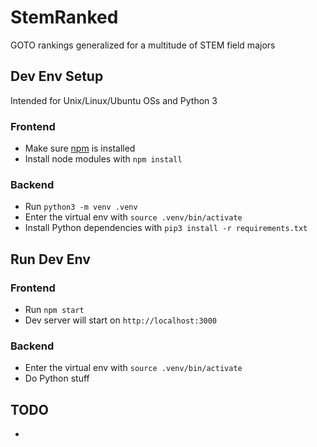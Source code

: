# StemRanked
GOTO rankings generalized for a multitude of STEM field majors

## Dev Env Setup
Intended for Unix/Linux/Ubuntu OSs and Python 3

### Frontend
- Make sure [npm](https://www.npmjs.com/get-npm) is installed
- Install node modules with `npm install`

### Backend
- Run `python3 -m venv .venv`
- Enter the virtual env with `source .venv/bin/activate`
- Install Python dependencies with `pip3 install -r requirements.txt`

## Run Dev Env

### Frontend
- Run `npm start`
- Dev server will start on `http://localhost:3000`

### Backend
- Enter the virtual env with `source .venv/bin/activate`
- Do Python stuff

## TODO
- 
